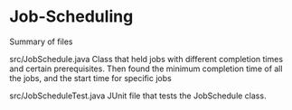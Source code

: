# Job-Scheduling

Summary of files

src/JobSchedule.java
  Class that held jobs with different completion times and certain prerequisites. Then found the minimum completion time of all the jobs, and the start time for specific jobs
  
src/JobScheduleTest.java
  JUnit file that tests the JobSchedule class.
